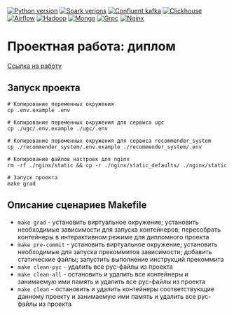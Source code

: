 [![Python version](https://img.shields.io/badge/python-3.10-informational)](https://www.python.org)
[![Spark verions](https://img.shields.io/badge/spark-3.3.1-informational)](https://spark.apache.org/)
[![Confluent kafka](https://img.shields.io/badge/confluent_kafka-7.3.0-informational)](https://www.confluent.io/apache-kafka-vs-confluent/)
[![Clickhouse](https://img.shields.io/badge/clickhouse-22.1-informational)](https://clickhouse.com/)
[![Airflow](https://img.shields.io/badge/airflow-2.2.5-informational)](https://airflow.apache.org/)
[![Hadoop](https://img.shields.io/badge/hadoop-2.0.0-informational)](https://hadoop.apache.org/)
[![Mongo](https://img.shields.io/badge/mongo-6.0.4-informational)](https://www.mongodb.com/)
[![Grpc](https://img.shields.io/badge/grpc-1.47.0-informational)](https://grpc.io/)
[![Nginx](https://img.shields.io/badge/nginx-1.23.1-informational)](https://nginx.org/ru/)

# Проектная работа: диплом

[Ссылка на работу](https://github.com/xh4vm/graduate_work)

## Запуск проекта
``` 
# Копирование переменных окружения
cp .env.example .env 

# Копирование переменных окружения для сервиса ugc
cp ./ugc/.env.example ./ugc/.env 

# Копирование переменных окружения для сервиса recommender_system
cp ./recommender_system/.env.example ./recommender_system/.env 

# Копирование файлов настроек для nginx
rm -rf ./nginx/static && cp -r ./nginx/static_defaults/ ./nginx/static

# Запуск проекта
make grad
```

## Описание сценариев Makefile
- `make grad` - установить виртуальное окружение; установить необходимые зависимости для запуска контейнеров; пересобрать контейнеры в интерактивном режиме для дипломного проекта
- `make pre-commit` - установить виртуальное окружение; установить необходимые для запуска прекоммитов зависимости; добавить статические файлы; запустить выполнение инструкций прекоммита
- `make clean-pyc` - удалить все pyc-файлы из проекта
- `make clean-all` - остановить и удалить все контейнеры и занимаемую ими память и удалить все pyc-файлы из проекта
- `make clean` - остановить и удалить контейнеры соответствующие данному проекту и занимаемую ими память и удалить все pyc-файлы из проекта
